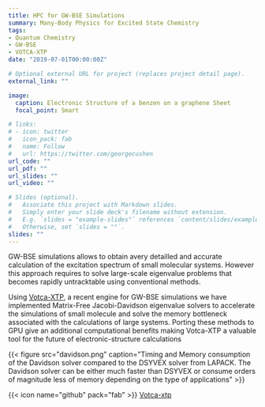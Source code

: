 ```yaml
---
title: HPC for GW-BSE Simulations
summary: Many-Body Physics for Excited State Chemistry
tags:
- Quantum Chemistry
- GW-BSE
- VOTCA-XTP
date: "2019-07-01T00:00:00Z"

# Optional external URL for project (replaces project detail page).
external_link: ""

image:
  caption: Electronic Structure of a benzen on a graphene Sheet
  focal_point: Smart

# links:
# - icon: twitter
#   icon_pack: fab
#   name: Follow
#   url: https://twitter.com/georgecushen
url_code: ""
url_pdf: ""
url_slides: ""
url_video: ""

# Slides (optional).
#   Associate this project with Markdown slides.
#   Simply enter your slide deck's filename without extension.
#   E.g. `slides = "example-slides"` references `content/slides/example-slides.md`.
#   Otherwise, set `slides = ""`.
slides: ""
---
```


GW-BSE simulations allows to obtain avery detailled and accurate calculation of the excitation spectrum of small molecular systems. However this approach requires to solve large-scale eigenvalue problems that becomes rapidly untracktable using conventional methods.

Using [Votca-XTP](https://github.com/votca/xtp), a recent engine for GW-BSE simulations we have implemented Matrix-Free Jacobi-Davidson eigenvalue solvers to accelerate the simulations of small molecule and solve the memory bottleneck associated with the calculations of large systems. Porting these methods to GPU give an additional computational benefits making Votca-XTP a valuable tool for the future of electronic-structure calculations

{{< figure src="davidson.png" caption="Timing and Memory consumption of the Davidson solver compared to the DSYVEX solver from LAPACK. The Davidson solver can be either much faster than DSYVEX or consume orders of magnitude less of memory depending on the type of applications" >}}

{{< icon name="github" pack="fab" >}} [Votca-xtp](https://github.com/votca/xtp)